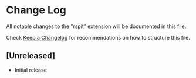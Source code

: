 # Change Log

All notable changes to the "rspit" extension will be documented in this file.

Check [Keep a Changelog](http://keepachangelog.com/) for recommendations on how to structure this file.

## [Unreleased]

- Initial release